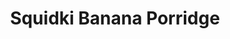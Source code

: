 ---
slug: squidki-banana-porridge
title: Squidki Banana Porridge
description: "Squidki Banana Porridge is an exciting online game. Play for free directly in your browser!"
icon: /images/new_mods/Sprunki Banana Porridge.png
url: https://wowtbc.net/sprunkin/banana-porridge/index.html
previewImage: /images/new_mods/Sprunki Banana Porridge.png
type: new mods

# SEO配置
seo:
  title: "Squidki Banana Porridge - Play Free Online Game | Fun Browser Games"
  description: "Squidki Banana Porridge - Play this fun online game for free in your browser. No download required!"
  ogImage: "/images/new_mods/Sprunki Banana Porridge.png"
  keywords: "squidki-banana-porridge, online game, browser game, free game, new mods game, play online"

videoUrls:
  - https://www.youtube.com/embed/example1
  - https://www.youtube.com/embed/example2

whyPlay:
  title: "Why Play Squidki Banana Porridge?"
  items:
    - "Immersive Gameplay: Squidki Banana Porridge offers an engaging and immersive gaming experience that will keep you entertained for hours"
    - "Challenging Levels: Test your skills with increasingly difficult challenges and obstacles"
    - "Beautiful Graphics: Enjoy stunning visuals and smooth animations that bring the game world to life"
    - "Regular Updates: New content and features are added regularly to keep the game fresh and exciting"
    - "Free to Play: Experience all the fun without spending a penny"
    - "Community Features: Connect with other players, share strategies, and compete for high scores"
    - "Cross-Platform: Play on any device with a web browser, no downloads required"

features:
  title: "Key Features of Squidki Banana Porridge"
  image: "/images/new_mods/Sprunki Banana Porridge.png"
  items:
    - "Intuitive Controls: Easy to learn controls make Squidki Banana Porridge accessible for players of all skill levels"
    - "Multiple Game Modes: Enjoy various gameplay options that provide different challenges and experiences"
    - "Character Customization: Personalize your gaming experience with unique characters and items"
    - "Achievement System: Complete special tasks to earn rewards and recognition"
    - "Leaderboards: Compete with players worldwide and see who can achieve the highest scores"

characteristics:
  title: "Game Characteristics"
  image: "/images/new_mods/Sprunki Banana Porridge.png"
  items:
    - "Genre: New mods game with elements of strategy and skill"
    - "Difficulty: Suitable for both casual gamers and those seeking a challenge"
    - "Play Time: Quick sessions or extended gameplay, depending on your preference"
    - "Art Style: Vibrant and engaging visuals that enhance the gaming experience"
    - "Sound Design: Immersive audio that complements the gameplay perfectly"

info: "Squidki Banana Porridge is an exciting online game that offers players a unique and engaging gaming experience. With its intuitive controls, stunning visuals, and challenging gameplay, Squidki Banana Porridge provides hours of entertainment for players of all ages and skill levels. Whether you're looking for a quick gaming session during a break or an extended play session, Squidki Banana Porridge delivers an immersive experience that will keep you coming back for more. The game features multiple levels of increasing difficulty, ensuring that players are constantly challenged as they progress. With regular updates adding new content and features, Squidki Banana Porridge remains fresh and exciting, providing endless entertainment options for its growing community of players."

howToPlayIntro: "Welcome to Squidki Banana Porridge! This guide will walk you through the basics and help you master the game. Whether you're a beginner or looking to improve your skills, these tips and instructions will enhance your gaming experience."

howToPlaySteps:
  - title: "Getting Started"
    description: "Begin your Squidki Banana Porridge adventure by familiarizing yourself with the controls. Use your keyboard or mouse to navigate through the game interface. The tutorial will guide you through the basic mechanics and help you understand the objectives."
  - title: "Understanding the Objectives"
    description: "In Squidki Banana Porridge, your main goal is to progress through levels by completing specific objectives. Each level presents unique challenges that require different strategies and approaches."
  - title: "Mastering the Controls"
    description: "Practice using the controls to improve your precision and reaction time. Squidki Banana Porridge requires quick reflexes and strategic thinking to overcome obstacles and defeat opponents."
  - title: "Utilizing Power-ups"
    description: "Collect power-ups throughout the game to enhance your abilities and overcome difficult challenges. Each power-up offers unique advantages that can be crucial for success."
  - title: "Developing Strategies"
    description: "As you progress in Squidki Banana Porridge, develop effective strategies for different scenarios. Analyze patterns, anticipate challenges, and adapt your approach to maximize your performance."

faq:
  title: "Frequently Asked Questions about Squidki Banana Porridge"
  items:
    - question: "Is Squidki Banana Porridge free to play?"
      answer: "Yes, Squidki Banana Porridge is completely free to play directly in your web browser. No downloads or purchases are required to enjoy the full game experience."
    - question: "Can I play Squidki Banana Porridge on mobile devices?"
      answer: "Yes, Squidki Banana Porridge is optimized for both desktop and mobile play. You can enjoy the game on any device with a web browser and internet connection."
    - question: "Are there any in-game purchases?"
      answer: "While Squidki Banana Porridge is free to play, there may be optional in-game purchases available for cosmetic items or additional features that don't affect core gameplay."
    - question: "How often is Squidki Banana Porridge updated?"
      answer: "The developers regularly update Squidki Banana Porridge with new content, features, and improvements based on player feedback and game performance."
    - question: "Can I play Squidki Banana Porridge offline?"
      answer: "Currently, Squidki Banana Porridge requires an internet connection to play as it's a browser-based online game."
    - question: "Is Squidki Banana Porridge suitable for children?"
      answer: "Yes, Squidki Banana Porridge is designed to be family-friendly and suitable for players of all ages."
    - question: "How do I report bugs or issues?"
      answer: "If you encounter any problems while playing Squidki Banana Porridge, you can report them through the game's support page or contact the developers directly through their website."
    - question: "Still Have Questions?"
      answer: "If you have additional questions about Squidki Banana Porridge that aren't covered in this FAQ, please visit our support center or contact our customer service team for assistance."
---
